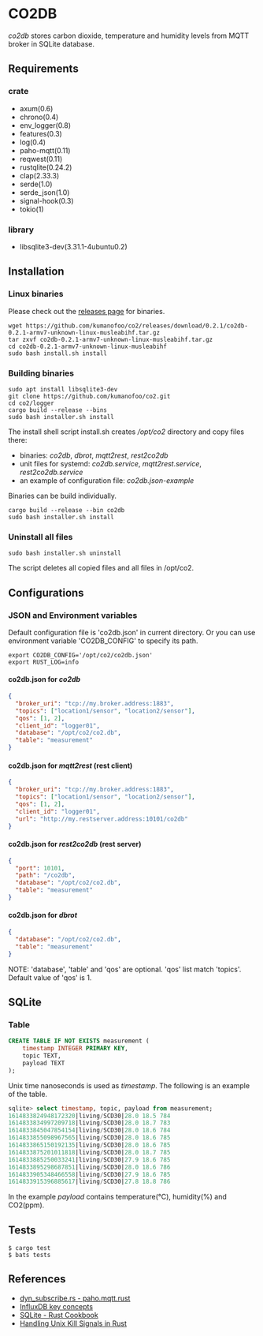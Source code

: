 # CO2DB
*co2db* stores carbon dioxide, temperature and humidity levels from MQTT broker in SQLite database.

## Requirements
### crate
- axum(0.6)
- chrono(0.4)
- env_logger(0.8)
- features(0.3)
- log(0.4)
- paho-mqtt(0.11)
- reqwest(0.11)
- rustqlite(0.24.2)
- clap(2.33.3)
- serde(1.0)
- serde_json(1.0)
- signal-hook(0.3)
- tokio(1)

### library
- libsqlite3-dev(3.31.1-4ubuntu0.2)

## Installation
### Linux binaries
Please check out the [releases page](https://github.com/kumanofoo/co2/releases) for binaries.
```Shell
wget https://github.com/kumanofoo/co2/releases/download/0.2.1/co2db-0.2.1-armv7-unknown-linux-musleabihf.tar.gz
tar zxvf co2db-0.2.1-armv7-unknown-linux-musleabihf.tar.gz
cd co2db-0.2.1-armv7-unknown-linux-musleabihf
sudo bash install.sh install
```

### Building binaries
```Shell
sudo apt install libsqlite3-dev
git clone https://github.com/kumanofoo/co2.git
cd co2/logger
cargo build --release --bins
sudo bash installer.sh install
```

The install shell script install.sh creates */opt/co2* directory and copy files there:
- binaries: *co2db*, *dbrot*, *mqtt2rest*, *rest2co2db*
- unit files for systemd: *co2db.service*, *mqtt2rest.service*, *rest2co2db.service*
- an example of configuration file: *co2db.json-example*

Binaries can be build individually.
```Shell
cargo build --release --bin co2db
sudo bash installer.sh install
```

### Uninstall all files
```Shell
sudo bash installer.sh uninstall
```
The script deletes all copied files and all files in /opt/co2. 


## Configurations
### JSON and Environment variables
Default configuration file is 'co2db.json' in current directory.
Or you can use environment variable 'CO2DB_CONFIG' to specify its path.

```Shell
export CO2DB_CONFIG='/opt/co2/co2db.json'
export RUST_LOG=info
```

#### co2db.json for *co2db*
```Json
{
  "broker_uri": "tcp://my.broker.address:1883",
  "topics": ["location1/sensor", "location2/sensor"],
  "qos": [1, 2],
  "client_id": "logger01",
  "database": "/opt/co2/co2.db",
  "table": "measurement"
}
```

#### co2db.json for *mqtt2rest* (rest client)
```Json
{
  "broker_uri": "tcp://my.broker.address:1883",
  "topics": ["location1/sensor", "location2/sensor"],
  "qos": [1, 2],
  "client_id": "logger01",
  "url": "http://my.restserver.address:10101/co2db"
}
```

#### co2db.json for *rest2co2db* (rest server)
```Json
{
  "port": 10101,
  "path": "/co2db",
  "database": "/opt/co2/co2.db",
  "table": "measurement"
}
```

#### co2db.json for *dbrot*
```Json
{
  "database": "/opt/co2/co2.db",
  "table": "measurement"
}
```
NOTE: 'database', 'table' and 'qos' are optional. 'qos' list match 'topics'.
Default value of 'qos' is 1.

## SQLite
### Table
```SQL
CREATE TABLE IF NOT EXISTS measurement (
    timestamp INTEGER PRIMARY KEY,
    topic TEXT,
    payload TEXT
);
```
Unix time nanoseconds is used as *timestamp*. 
The following is an example of the table.
```SQL
sqlite> select timestamp, topic, payload from measurement;
1614833824948172320|living/SCD30|28.0 18.5 784
1614833834997209718|living/SCD30|28.0 18.7 783
1614833845047854154|living/SCD30|28.0 18.6 784
1614833855098967565|living/SCD30|28.0 18.6 785
1614833865150192135|living/SCD30|28.0 18.6 785
1614833875201011818|living/SCD30|28.0 18.7 785
1614833885250033241|living/SCD30|27.9 18.6 785
1614833895298687851|living/SCD30|28.0 18.6 786
1614833905348466558|living/SCD30|27.9 18.6 785
1614833915396885617|living/SCD30|27.8 18.8 786
```
In the example *payload* contains temperature(℃), humidity(%) and CO2(ppm).

## Tests
```SHELL
$ cargo test
$ bats tests
```

## References
- [dyn_subscribe.rs - paho.mqtt.rust](https://github.com/eclipse/paho.mqtt.rust/blob/master/examples/dyn_subscribe.rs "dyn_subscribe.rs - paho.mqtt.rust")
- [InfluxDB key concepts](https://docs.influxdata.com/influxdb/v1.8/concepts/key_concepts/ "InfluxDB key concepts")
- [SQLite - Rust Cookbook](https://rust-lang-nursery.github.io/rust-cookbook/database/sqlite.html "SQLite - Rust Cookbook")
- [Handling Unix Kill Signals in Rust](https://dev.to/talzvon/handling-unix-kill-signals-in-rust-55g6 "Handling Unix Kill Signals in Rust")
